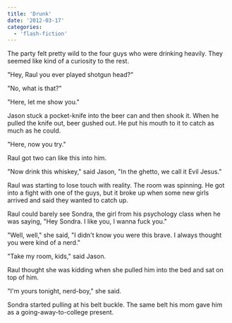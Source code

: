 ```yaml
---
title: 'Drunk'
date: '2012-03-17'
categories:
  - 'flash-fiction'
---
```


The party felt pretty wild to the four guys who were drinking heavily. They
seemed like kind of a curiosity to the rest.

"Hey, Raul you ever played shotgun head?"

"No, what is that?"

"Here, let me show you."

Jason stuck a pocket-knife into the beer can and then shook it. When he pulled
the knife out, beer gushed out. He put his mouth to it to catch as much as he
could.

"Here, now you try."

Raul got two can like this into him.

"Now drink this whiskey," said Jason, "In the ghetto, we call it Evil Jesus."

Raul was starting to lose touch with reality. The room was spinning. He got into
a fight with one of the guys, but it broke up when some new girls arrived and
said they wanted to catch up.

Raul could barely see Sondra, the girl from his psychology class when he was
saying, "Hey Sondra. I like you, I wanna fuck you."

"Well, well," she said, "I didn't know you were this brave. I always thought you
were kind of a nerd."

"Take my room, kids," said Jason.

Raul thought she was kidding when she pulled him into the bed and sat on top of
him.

"I'm yours tonight, nerd-boy," she said.

Sondra started pulling at his belt buckle. The same belt his mom gave him as a
going-away-to-college present.
